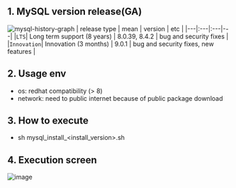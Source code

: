 ## 1. MySQL version release(GA)
![mysql-history-graph](https://github.com/user-attachments/assets/a85f64d2-0972-4296-b0a3-fd89926da5a3)
| release type | mean | version | etc |
|---|:---|:---|---|
|`LTS`| Long term support (8 years) | 8.0.39, 8.4.2 | bug and security fixes |
|`Innovation`| Innovation (3 months) | 9.0.1 | bug and security fixes, new features |

## 2. Usage env
- os: redhat compatibility (> 8)
- network: need to public internet because of public package download

## 3. How to execute   
- sh mysql_install_<install_version>.sh

## 4. Execution screen
![image](https://github.com/khkwon01/MySQL_install/assets/8789421/258cffa5-a1c4-42a1-b474-907a39755d54)
